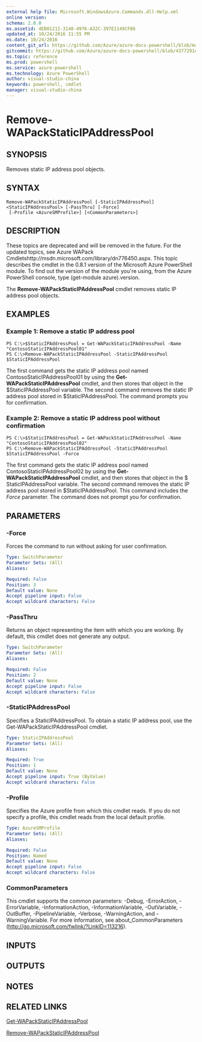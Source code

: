 ```yaml
---
external help file: Microsoft.WindowsAzure.Commands.dll-Help.xml
online version: 
schema: 2.0.0
ms.assetid: 4EB01211-3148-4976-A32C-397E1149CF86
updated_at: 10/24/2016 11:55 PM
ms.date: 10/24/2016
content_git_url: https://github.com/Azure/azure-docs-powershell/blob/master/azureps-cmdlets-docs/ServiceManagement/Azure.Compute/v3.0.0/Remove-WAPackStaticIPAddressPool.md
gitcommit: https://github.com/Azure/azure-docs-powershell/blob/4377291ee360e58e2c1c5d644155daf6a0279055/azureps-cmdlets-docs/ServiceManagement/Azure.Compute/v3.0.0/Remove-WAPackStaticIPAddressPool.md
ms.topic: reference
ms.prod: powershell
ms.service: azure-powershell
ms.technology: Azure PowerShell
author: visual-studio-china
keywords: powershell, cmdlet
manager: visual-studio-china
---
```


# Remove-WAPackStaticIPAddressPool

## SYNOPSIS
Removes static IP address pool objects.

## SYNTAX

```
Remove-WAPackStaticIPAddressPool [-StaticIPAddressPool] <StaticIPAddressPool> [-PassThru] [-Force]
 [-Profile <AzureSMProfile>] [<CommonParameters>]
```

## DESCRIPTION
These topics are deprecated and will be removed in the future.
For the updated topics, see  Azure WAPack Cmdletshttp://msdn.microsoft.com/library/dn776450.aspx.
This topic describes the cmdlet in the 0.8.1 version of the Microsoft Azure PowerShell module.
To find out the version of the module you're using, from the Azure PowerShell console, type (get-module azure).version.

The **Remove-WAPackStaticIPAddressPool** cmdlet removes static IP address pool objects.

## EXAMPLES

### Example 1: Remove a static IP address pool
```
PS C:\>$StaticIPAddressPool = Get-WAPackStaticIPAddressPool -Name "ContosoStaticIPAddressPool01"
PS C:\>Remove-WAPackStaticIPAddressPool -StaticIPAddressPool $StaticIPAddressPool
```

The first command gets the static IP address pool named ContosoStaticIPAddressPool01 by using the **Get-WAPackStaticIPAddressPool** cmdlet, and then stores that object in the $StaticIPAddressPool variable.
The second command removes the static IP address pool stored in $StaticIPAddressPool.
The command prompts you for confirmation.

### Example 2: Remove a static IP address pool without confirmation
```
PS C:\>$StaticIPAddressPool = Get-WAPackStaticIPAddressPool -Name "ContosoStaticIPAddressPool02"
PS C:\>Remove-WAPackStaticIPAddressPool -StaticIPAddressPool $StaticIPAddressPool -Force
```

The first command gets the static IP address pool named ContosoStaticIPAddressPool02 by using the **Get-WAPackStaticIPAddressPool** cmdlet, and then stores that object in the $ StaticIPAddressPool variable.
The second command removes the static IP address pool stored in $StaticIPAddressPool.
This command includes the *Force* parameter.
The command does not prompt you for confirmation.

## PARAMETERS

### -Force
Forces the command to run without asking for user confirmation.

```yaml
Type: SwitchParameter
Parameter Sets: (All)
Aliases: 

Required: False
Position: 3
Default value: None
Accept pipeline input: False
Accept wildcard characters: False
```

### -PassThru
Returns an object representing the item with which you are working.
By default, this cmdlet does not generate any output.

```yaml
Type: SwitchParameter
Parameter Sets: (All)
Aliases: 

Required: False
Position: 2
Default value: None
Accept pipeline input: False
Accept wildcard characters: False
```

### -StaticIPAddressPool
Specifies a StaticIPAddressPool.
To obtain a static IP address pool, use the Get-WAPackStaticIPAddressPool cmdlet.

```yaml
Type: StaticIPAddressPool
Parameter Sets: (All)
Aliases: 

Required: True
Position: 1
Default value: None
Accept pipeline input: True (ByValue)
Accept wildcard characters: False
```

### -Profile
Specifies the Azure profile from which this cmdlet reads.
If you do not specify a profile, this cmdlet reads from the local default profile.

```yaml
Type: AzureSMProfile
Parameter Sets: (All)
Aliases: 

Required: False
Position: Named
Default value: None
Accept pipeline input: False
Accept wildcard characters: False
```

### CommonParameters
This cmdlet supports the common parameters: -Debug, -ErrorAction, -ErrorVariable, -InformationAction, -InformationVariable, -OutVariable, -OutBuffer, -PipelineVariable, -Verbose, -WarningAction, and -WarningVariable. For more information, see about_CommonParameters (http://go.microsoft.com/fwlink/?LinkID=113216).

## INPUTS

## OUTPUTS

## NOTES

## RELATED LINKS

[Get-WAPackStaticIPAddressPool](./Get-WAPackStaticIPAddressPool.md)

[Remove-WAPackStaticIPAddressPool](./Remove-WAPackStaticIPAddressPool.md)


